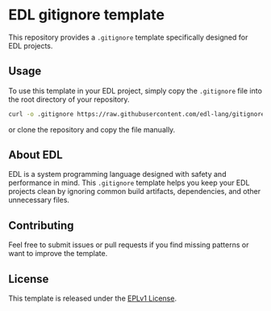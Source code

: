# EDL gitignore template

This repository provides a `.gitignore` template specifically designed for EDL projects.

## Usage

To use this template in your EDL project, simply copy the `.gitignore` file into the root directory of your repository.

```bash
curl -o .gitignore https://raw.githubusercontent.com/edl-lang/gitignore/main/.gitignore
````

or clone the repository and copy the file manually.

## About EDL

EDL is a system programming language designed with safety and performance in mind. This `.gitignore` template helps you keep your EDL projects clean by ignoring common build artifacts, dependencies, and other unnecessary files.

## Contributing

Feel free to submit issues or pull requests if you find missing patterns or want to improve the template.

## License

This template is released under the [EPLv1 License](LICENSE).
